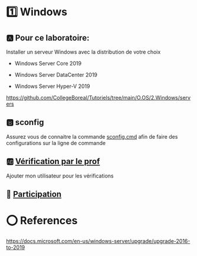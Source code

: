 # :one: Windows

## :a: Pour ce laboratoire:
  
  Installer un serveur Windows avec la distribution de votre choix
  
  - Windows Server Core 2019

  - Windows Server DataCenter 2019

  - Windows Server Hyper-V 2019
  
  
  https://github.com/CollegeBoreal/Tutoriels/tree/main/O.OS/2.Windows/servers

## :b: sconfig

Assurez vous de connaitre la commande [sconfig.cmd](https://social.technet.microsoft.com/wiki/contents/articles/52672.windows-server-sconfig-exe.aspx) afin de faire des configurations sur la ligne de commande

## :ab: [Vérification par le prof](Verification.md)

Ajouter mon utilisateur pour les vérifications

## :tada: [Participation](Participation.md)


# :o: References

https://docs.microsoft.com/en-us/windows-server/upgrade/upgrade-2016-to-2019
